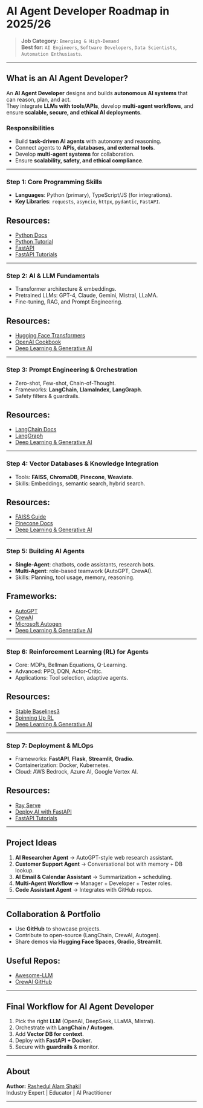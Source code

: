# AI Agent Developer Roadmap in 2025/26

> **Job Category:** `Emerging & High-Demand`  
> **Best for:** `AI Engineers`, `Software Developers`, `Data Scientists`, `Automation Enthusiasts`.

---

## What is an AI Agent Developer?
An **AI Agent Developer** designs and builds **autonomous AI systems** that can reason, plan, and act.  
They integrate **LLMs with tools/APIs**, develop **multi-agent workflows**, and ensure **scalable, secure, and ethical AI deployments**.  

### Responsibilities
- Build **task-driven AI agents** with autonomy and reasoning.  
- Connect agents to **APIs, databases, and external tools**.  
- Develop **multi-agent systems** for collaboration.  
- Ensure **scalability, safety, and ethical compliance**.  

---

### **Step 1: Core Programming Skills**
- **Languages**: Python (primary), TypeScript/JS (for integrations).  
- **Key Libraries**: `requests`, `asyncio`, `httpx`, `pydantic`, `FastAPI`.  

## Resources:  
- [Python Docs](https://docs.python.org/3/tutorial/index.html)
- [Python Tutorial](https://www.youtube.com/playlist?list=PLKdU0fuY4OFf7qj4eoBtvALAB_Ml2rN0V)
- [FastAPI](https://fastapi.tiangolo.com/)
- [FastAPI Tutorials](https://www.youtube.com/playlist?list=PLKdU0fuY4OFeNGB1m9pbvPukND6NhjK4L)

---

### **Step 2: AI & LLM Fundamentals**
- Transformer architecture & embeddings.  
- Pretrained LLMs: GPT-4, Claude, Gemini, Mistral, LLaMA.  
- Fine-tuning, RAG, and Prompt Engineering.  

## Resources:  
- [Hugging Face Transformers](https://huggingface.co/transformers/)  
- [OpenAI Cookbook](https://github.com/openai/openai-cookbook)
- [Deep Learning & Generative AI](https://aiquest.org/courses/deep-learning-and-generative-ai/)

---

### **Step 3: Prompt Engineering & Orchestration**
- Zero-shot, Few-shot, Chain-of-Thought.  
- Frameworks: **LangChain**, **LlamaIndex**, **LangGraph**.  
- Safety filters & guardrails.  

## Resources:  
- [LangChain Docs](https://python.langchain.com/docs/introduction/)  
- [LangGraph](https://www.langchain.com/langgraph)
- [Deep Learning & Generative AI](https://aiquest.org/courses/deep-learning-and-generative-ai/)

---

### **Step 4: Vector Databases & Knowledge Integration**
- Tools: **FAISS**, **ChromaDB**, **Pinecone**, **Weaviate**.  
- Skills: Embeddings, semantic search, hybrid search.  

## Resources:  
- [FAISS Guide](https://github.com/facebookresearch/faiss)  
- [Pinecone Docs](https://docs.pinecone.io/)
- [Deep Learning & Generative AI](https://aiquest.org/courses/deep-learning-and-generative-ai/)

---

### **Step 5: Building AI Agents**
- **Single-Agent**: chatbots, code assistants, research bots.  
- **Multi-Agent**: role-based teamwork (AutoGPT, CrewAI).  
- Skills: Planning, tool usage, memory, reasoning.  

## Frameworks:  
- [AutoGPT](https://github.com/Torantulino/Auto-GPT)  
- [CrewAI](https://github.com/joaomdmoura/crewai)  
- [Microsoft Autogen](https://github.com/microsoft/autogen)
- [Deep Learning & Generative AI](https://aiquest.org/courses/deep-learning-and-generative-ai/)

---

### **Step 6: Reinforcement Learning (RL) for Agents**
- Core: MDPs, Bellman Equations, Q-Learning.  
- Advanced: PPO, DQN, Actor-Critic.  
- Applications: Tool selection, adaptive agents.  

## Resources:  
- [Stable Baselines3](https://stable-baselines3.readthedocs.io/)  
- [Spinning Up RL](https://spinningup.openai.com/)
- [Deep Learning & Generative AI](https://aiquest.org/courses/deep-learning-and-generative-ai/)

---

### **Step 7: Deployment & MLOps**
- Frameworks: **FastAPI**, **Flask**, **Streamlit**, **Gradio**.  
- Containerization: Docker, Kubernetes.  
- Cloud: AWS Bedrock, Azure AI, Google Vertex AI.  

## Resources:  
- [Ray Serve](https://docs.ray.io/en/latest/serve/index.html)  
- [Deploy AI with FastAPI](https://fastapi.tiangolo.com/)  
- [FastAPI Tutorials](https://www.youtube.com/playlist?list=PLKdU0fuY4OFeNGB1m9pbvPukND6NhjK4L)

---

## Project Ideas
1. **AI Researcher Agent** → AutoGPT-style web research assistant.  
2. **Customer Support Agent** → Conversational bot with memory + DB lookup.  
3. **AI Email & Calendar Assistant** → Summarization + scheduling.  
4. **Multi-Agent Workflow** → Manager + Developer + Tester roles.  
5. **Code Assistant Agent** → Integrates with GitHub repos.  

---

## Collaboration & Portfolio
- Use **GitHub** to showcase projects.  
- Contribute to open-source (LangChain, CrewAI, Autogen).  
- Share demos via **Hugging Face Spaces, Gradio, Streamlit**.  

## Useful Repos:  
- [Awesome-LLM](https://github.com/Hannibal046/Awesome-LLM)  
- [CrewAI GitHub](https://github.com/joaomdmoura/crewai)  

---

## Final Workflow for AI Agent Developer
1. Pick the right **LLM** (OpenAI, DeepSeek, LLaMA, Mistral).  
2. Orchestrate with **LangChain / Autogen**.  
3. Add **Vector DB for context**.  
4. Deploy with **FastAPI + Docker**.  
5. Secure with **guardrails** & monitor.  

---

## About
**Author:** [Rashedul Alam Shakil](https://www.linkedin.com/in/kmrashedulalam/)  
Industry Expert | Educator | AI Practitioner  

---

